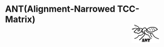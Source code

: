 ANT(Alignment-Narrowed TCC-Matrix) <div align=right><img width="90" height="60" src="https://github.com/KevinBastianYang/ANT/blob/master/Logo3.jpg"/><div/>
=======

